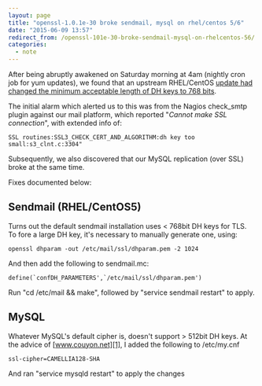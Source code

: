 ```yaml
---
layout: page
title: "openssl-1.0.1e-30 broke sendmail, mysql on rhel/centos 5/6"
date: "2015-06-09 13:57"
redirect_from: /openssl-101e-30-broke-sendmail-mysql-on-rhelcentos-56/
categories:
  - note
---
```

After being abruptly awakened on Saturday morning at 4am (nightly cron job for yum updates), we found that an upstream RHEL/CentOS [update had changed the minimum acceptable length of DH keys to 768 bits][2].

The initial alarm which alerted us to this was from the Nagios check\_smtp plugin against our mail platform, which reported "_Cannot make SSL connection_", with extended info of:

    SSL routines:SSL3_CHECK_CERT_AND_ALGORITHM:dh key too small:s3_clnt.c:3304"

Subsequently, we also discovered that our MySQL replication (over SSL) broke at the same time.

Fixes documented below:

## Sendmail (RHEL/CentOS5)

Turns out the default sendmail installation uses < 768bit DH keys for TLS. To fore a large DH key, it's necessary to manually generate one, using:

    openssl dhparam -out /etc/mail/ssl/dhparam.pem -2 1024

And then add the following to sendmail.mc:

    define(`confDH_PARAMETERS',`/etc/mail/ssl/dhparam.pem')

Run "cd /etc/mail && make", followed by "service sendmail restart" to apply.


## MySQL

Whatever MySQL's default cipher is, doesn't support > 512bit DH keys. At the advice of [www.couyon.net][1], I added the following to /etc/my.cnf

    ssl-cipher=CAMELLIA128-SHA

And ran "service mysqld restart" to apply the changes


[1]: http://www.couyon.net/blog/if-all-of-your-mysql-ssl-clients-just-broke
[2]: https://rhn.redhat.com/errata/RHSA-2015-1072.html
